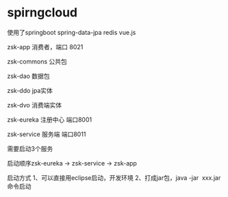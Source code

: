 # spirngcloud

使用了springboot spring-data-jpa redis vue.js 

zsk-app  消费者，端口 8021

zsk-commons 公共包

zsk-dao  数据包

zsk-ddo  jpa实体

zsk-dvo  消费端实体

zsk-eureka  注册中心  端口8001

zsk-service  服务端   端口8011

需要启动3个服务

启动顺序zsk-eureka -> zsk-service -> zsk-app


启动方式
1、可以直接用eclipse启动，开发环境
2、打成jar包，java -jar  xxx.jar 命令启动

